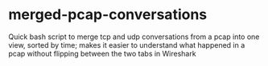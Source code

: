 # merged-pcap-conversations
Quick bash script to merge tcp and udp conversations from a pcap into one view, sorted by time; makes it easier to understand what happened in a pcap without flipping between the two tabs in Wireshark

